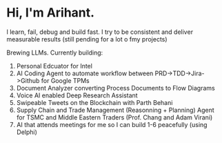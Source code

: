 # Hi, I'm Arihant.
I learn, fail, debug and build fast. I try to be consistent and deliver measurable results (still pending for a lot o fmy projects) 

Brewing LLMs. Currently building:
1. Personal Edcuator for Intel
2. AI Coding Agent to automate workflow between PRD->TDD->Jira->Github for Google TPMs
3. Document Analyzer converting Process Documents to Flow Diagrams
4. Voice AI enabled Deep Research Assistant
5. Swipeable Tweets on the Blockchain with Parth Behani
6. Supply Chain and Trade Management (Reasonning + Planning) Agent for TSMC and Middle Eastern Traders (Prof. Chang and Adam Virani)
7. AI that attends meetings for me so I can build 1-6 peacefully (using Delphi)
